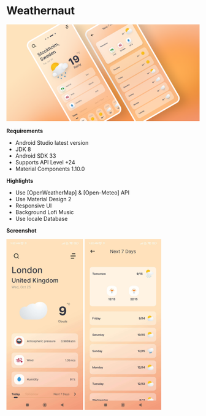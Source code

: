 # Weathernaut


<p align="center"><img src="assets/Flat-cover.png" /></p>

**Requirements**
- Android Studio latest version
- JDK 8
- Android SDK 33
- Supports API Level +24
- Material Components 1.10.0

**Highlights**
- Use [OpenWeatherMap] & [Open-Meteo] API
- Use Material Design 2
- Responsive UI
- Background Lofi Music
- Use locale Database



**Screenshot**

<div>
  <img width="200" src="assets/1.jpg"/> <img width="200" src="assets/2.jpg"/>
</div>




    
   

